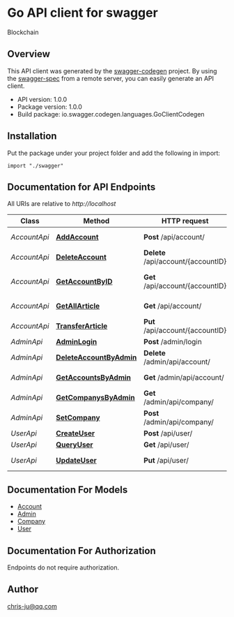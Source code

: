 # Go API client for swagger

Blockchain

## Overview
This API client was generated by the [swagger-codegen](https://github.com/swagger-api/swagger-codegen) project.  By using the [swagger-spec](https://github.com/swagger-api/swagger-spec) from a remote server, you can easily generate an API client.

- API version: 1.0.0
- Package version: 1.0.0
- Build package: io.swagger.codegen.languages.GoClientCodegen

## Installation
Put the package under your project folder and add the following in import:
```golang
import "./swagger"
```

## Documentation for API Endpoints

All URIs are relative to *http://localhost*

Class | Method | HTTP request | Description
------------ | ------------- | ------------- | -------------
*AccountApi* | [**AddAccount**](docs/AccountApi.md#addaccount) | **Post** /api/account/ | Add a new account
*AccountApi* | [**DeleteAccount**](docs/AccountApi.md#deleteaccount) | **Delete** /api/account/{accountID} | Pay for account
*AccountApi* | [**GetAccountByID**](docs/AccountApi.md#getaccountbyid) | **Get** /api/account/{accountID} | Get account by ID
*AccountApi* | [**GetAllArticle**](docs/AccountApi.md#getallarticle) | **Get** /api/account/ | Get all account
*AccountApi* | [**TransferArticle**](docs/AccountApi.md#transferarticle) | **Put** /api/account/{accountID} | Transfer account
*AdminApi* | [**AdminLogin**](docs/AdminApi.md#adminlogin) | **Post** /admin/login | Admin login
*AdminApi* | [**DeleteAccountByAdmin**](docs/AdminApi.md#deleteaccountbyadmin) | **Delete** /admin/api/account/ | Delete account
*AdminApi* | [**GetAccountsByAdmin**](docs/AdminApi.md#getaccountsbyadmin) | **Get** /admin/api/account/ | Get accounts
*AdminApi* | [**GetCompanysByAdmin**](docs/AdminApi.md#getcompanysbyadmin) | **Get** /admin/api/company/ | Get companys
*AdminApi* | [**SetCompany**](docs/AdminApi.md#setcompany) | **Post** /admin/api/company/ | Set Company
*UserApi* | [**CreateUser**](docs/UserApi.md#createuser) | **Post** /api/user/ | Create user
*UserApi* | [**QueryUser**](docs/UserApi.md#queryuser) | **Get** /api/user/ | Query user
*UserApi* | [**UpdateUser**](docs/UserApi.md#updateuser) | **Put** /api/user/ | Update user


## Documentation For Models

 - [Account](docs/Account.md)
 - [Admin](docs/Admin.md)
 - [Company](docs/Company.md)
 - [User](docs/User.md)


## Documentation For Authorization
 Endpoints do not require authorization.


## Author

chris-ju@qq.com

